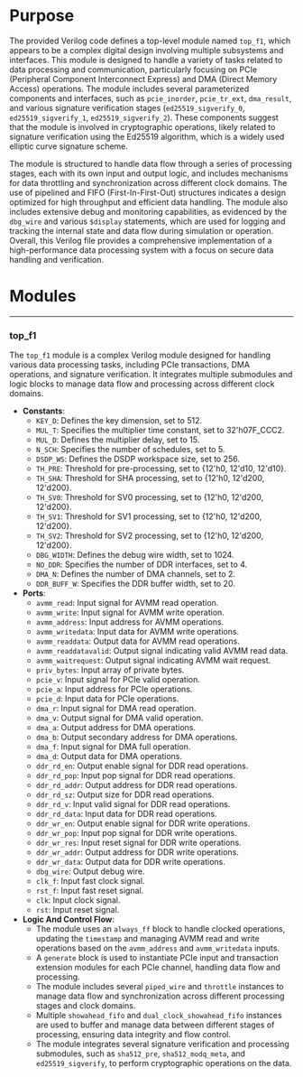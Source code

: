 # Purpose
The provided Verilog code defines a top-level module named `top_f1`, which appears to be a complex digital design involving multiple subsystems and interfaces. This module is designed to handle a variety of tasks related to data processing and communication, particularly focusing on PCIe (Peripheral Component Interconnect Express) and DMA (Direct Memory Access) operations. The module includes several parameterized components and interfaces, such as `pcie_inorder`, `pcie_tr_ext`, `dma_result`, and various signature verification stages (`ed25519_sigverify_0`, `ed25519_sigverify_1`, `ed25519_sigverify_2`). These components suggest that the module is involved in cryptographic operations, likely related to signature verification using the Ed25519 algorithm, which is a widely used elliptic curve signature scheme.

The module is structured to handle data flow through a series of processing stages, each with its own input and output logic, and includes mechanisms for data throttling and synchronization across different clock domains. The use of pipelined and FIFO (First-In-First-Out) structures indicates a design optimized for high throughput and efficient data handling. The module also includes extensive debug and monitoring capabilities, as evidenced by the `dbg_wire` and various `$display` statements, which are used for logging and tracking the internal state and data flow during simulation or operation. Overall, this Verilog file provides a comprehensive implementation of a high-performance data processing system with a focus on secure data handling and verification.
# Modules

---
### top\_f1
The `top_f1` module is a complex Verilog module designed for handling various data processing tasks, including PCIe transactions, DMA operations, and signature verification. It integrates multiple submodules and logic blocks to manage data flow and processing across different clock domains.
- **Constants**:
    - `KEY_D`: Defines the key dimension, set to 512.
    - `MUL_T`: Specifies the multiplier time constant, set to 32'h07F_CCC2.
    - `MUL_D`: Defines the multiplier delay, set to 15.
    - `N_SCH`: Specifies the number of schedules, set to 5.
    - `DSDP_WS`: Defines the DSDP workspace size, set to 256.
    - `TH_PRE`: Threshold for pre-processing, set to {12'h0, 12'd10, 12'd10}.
    - `TH_SHA`: Threshold for SHA processing, set to {12'h0, 12'd200, 12'd200}.
    - `TH_SV0`: Threshold for SV0 processing, set to {12'h0, 12'd200, 12'd200}.
    - `TH_SV1`: Threshold for SV1 processing, set to {12'h0, 12'd200, 12'd200}.
    - `TH_SV2`: Threshold for SV2 processing, set to {12'h0, 12'd200, 12'd200}.
    - `DBG_WIDTH`: Defines the debug wire width, set to 1024.
    - `NO_DDR`: Specifies the number of DDR interfaces, set to 4.
    - `DMA_N`: Defines the number of DMA channels, set to 2.
    - `DDR_BUFF_W`: Specifies the DDR buffer width, set to 20.
- **Ports**:
    - `avmm_read`: Input signal for AVMM read operation.
    - `avmm_write`: Input signal for AVMM write operation.
    - `avmm_address`: Input address for AVMM operations.
    - `avmm_writedata`: Input data for AVMM write operations.
    - `avmm_readdata`: Output data for AVMM read operations.
    - `avmm_readdatavalid`: Output signal indicating valid AVMM read data.
    - `avmm_waitrequest`: Output signal indicating AVMM wait request.
    - `priv_bytes`: Input array of private bytes.
    - `pcie_v`: Input signal for PCIe valid operation.
    - `pcie_a`: Input address for PCIe operations.
    - `pcie_d`: Input data for PCIe operations.
    - `dma_r`: Input signal for DMA read operation.
    - `dma_v`: Output signal for DMA valid operation.
    - `dma_a`: Output address for DMA operations.
    - `dma_b`: Output secondary address for DMA operations.
    - `dma_f`: Input signal for DMA full operation.
    - `dma_d`: Output data for DMA operations.
    - `ddr_rd_en`: Output enable signal for DDR read operations.
    - `ddr_rd_pop`: Input pop signal for DDR read operations.
    - `ddr_rd_addr`: Output address for DDR read operations.
    - `ddr_rd_sz`: Output size for DDR read operations.
    - `ddr_rd_v`: Input valid signal for DDR read operations.
    - `ddr_rd_data`: Input data for DDR read operations.
    - `ddr_wr_en`: Output enable signal for DDR write operations.
    - `ddr_wr_pop`: Input pop signal for DDR write operations.
    - `ddr_wr_res`: Input reset signal for DDR write operations.
    - `ddr_wr_addr`: Output address for DDR write operations.
    - `ddr_wr_data`: Output data for DDR write operations.
    - `dbg_wire`: Output debug wire.
    - `clk_f`: Input fast clock signal.
    - `rst_f`: Input fast reset signal.
    - `clk`: Input clock signal.
    - `rst`: Input reset signal.
- **Logic And Control Flow**:
    - The module uses an `always_ff` block to handle clocked operations, updating the `timestamp` and managing AVMM read and write operations based on the `avmm_address` and `avmm_writedata` inputs.
    - A `generate` block is used to instantiate PCIe input and transaction extension modules for each PCIe channel, handling data flow and processing.
    - The module includes several `piped_wire` and `throttle` instances to manage data flow and synchronization across different processing stages and clock domains.
    - Multiple `showahead_fifo` and `dual_clock_showahead_fifo` instances are used to buffer and manage data between different stages of processing, ensuring data integrity and flow control.
    - The module integrates several signature verification and processing submodules, such as `sha512_pre`, `sha512_modq_meta`, and `ed25519_sigverify`, to perform cryptographic operations on the data.


